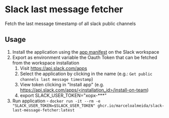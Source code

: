 # Slack last message fetcher
Fetch the last message timestamp of all slack public channels

## Usage
1. Install the application using the [app manifest](./assets/slack-app-manifest.yaml) on the Slack workspace
2. Export as environment variable the Oauth Token that can be fetched from the workspace installation
   1. Visit https://api.slack.com/apps
   2. Select the application by clicking in the name (e.g.: `Get public channels last message timestamp`)
   3. View token clicking in "Install app" (e.g. [https://api.slack.com/apps/<installation_id>/install-on-team](https://api.slack.com/apps/<installation_id>/install-on-team))
   4. export SLACK_USER_TOKEN="xopx-***"
3. Run application - `docker run -it --rm -e "SLACK_USER_TOKEN=$SLACK_USER_TOKEN" ghcr.io/marceloalmeida/slack-last-message-fetcher:latest`
